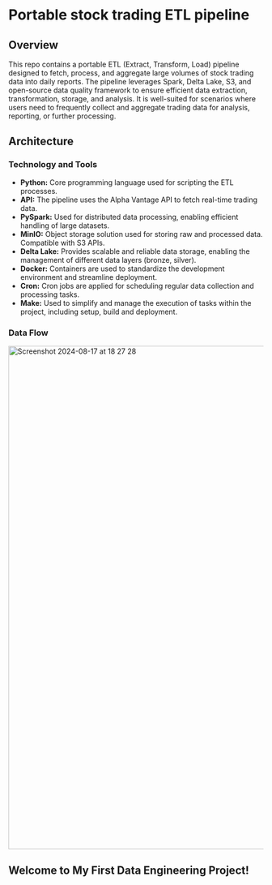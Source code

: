 # Portable stock trading ETL pipeline

## Overview
This repo contains a portable ETL (Extract, Transform, Load) pipeline designed to fetch, process, and aggregate large volumes of stock trading data into daily reports. The pipeline leverages Spark, Delta Lake, S3, and open-source data quality framework to ensure efficient data extraction, transformation, storage, and analysis. It is well-suited for scenarios where users need to frequently collect and aggregate trading data for analysis, reporting, or further processing.

## Architecture
### Technology and Tools
- **Python:** Core programming language used for scripting the ETL processes.
- **API:** The pipeline uses the Alpha Vantage API to fetch real-time trading data.
- **PySpark:** Used for distributed data processing, enabling efficient handling of large datasets.
- **MinIO:** Object storage solution used for storing raw and processed data. Compatible with S3 APIs.
- **Delta Lake:** Provides scalable and reliable data storage, enabling the management of different data layers (bronze, silver).
- **Docker:** Containers are used to standardize the development environment and streamline deployment.
- **Cron:** Cron jobs are applied for scheduling regular data collection and processing tasks.
- **Make:** Used to simplify and manage the execution of tasks within the project, including setup, build and deployment.

### Data Flow
<img width="993" alt="Screenshot 2024-08-17 at 18 27 28" src="https://github.com/user-attachments/assets/4018ebed-8fdc-405c-9f26-714a09211f3f">



## Welcome to My First Data Engineering Project!
